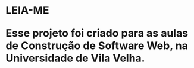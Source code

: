 <h1> LEIA-ME

Esse projeto foi criado para as aulas de Construção de Software Web, na Universidade de Vila Velha.